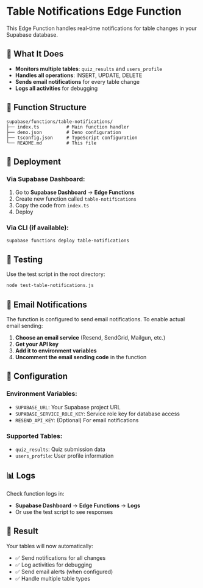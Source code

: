 # Table Notifications Edge Function

This Edge Function handles real-time notifications for table changes in your Supabase database.

## 🎯 **What It Does**

- **Monitors multiple tables**: `quiz_results` and `users_profile`
- **Handles all operations**: INSERT, UPDATE, DELETE
- **Sends email notifications** for every table change
- **Logs all activities** for debugging

## 📁 **Function Structure**

```
supabase/functions/table-notifications/
├── index.ts          # Main function handler
├── deno.json         # Deno configuration
├── tsconfig.json     # TypeScript configuration
└── README.md         # This file
```

## 🚀 **Deployment**

### Via Supabase Dashboard:

1. Go to **Supabase Dashboard** → **Edge Functions**
2. Create new function called `table-notifications`
3. Copy the code from `index.ts`
4. Deploy

### Via CLI (if available):

```bash
supabase functions deploy table-notifications
```

## 🧪 **Testing**

Use the test script in the root directory:

```bash
node test-table-notifications.js
```

## 📧 **Email Notifications**

The function is configured to send email notifications. To enable actual email sending:

1. **Choose an email service** (Resend, SendGrid, Mailgun, etc.)
2. **Get your API key**
3. **Add it to environment variables**
4. **Uncomment the email sending code** in the function

## 🔧 **Configuration**

### Environment Variables:

- `SUPABASE_URL`: Your Supabase project URL
- `SUPABASE_SERVICE_ROLE_KEY`: Service role key for database access
- `RESEND_API_KEY`: (Optional) For email notifications

### Supported Tables:

- `quiz_results`: Quiz submission data
- `users_profile`: User profile information

## 📊 **Logs**

Check function logs in:

- **Supabase Dashboard** → **Edge Functions** → **Logs**
- Or use the test script to see responses

## 🎉 **Result**

Your tables will now automatically:

- ✅ Send notifications for all changes
- ✅ Log activities for debugging
- ✅ Send email alerts (when configured)
- ✅ Handle multiple table types
